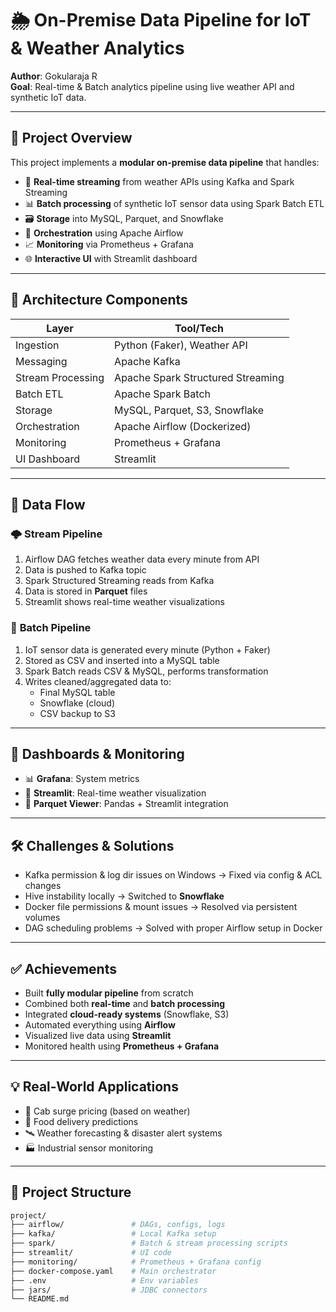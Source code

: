 # 🌦️ On-Premise Data Pipeline for IoT & Weather Analytics

**Author**: Gokularaja R    
**Goal**: Real-time & Batch analytics pipeline using live weather API and synthetic IoT data.

---

## 🚀 Project Overview

This project implements a **modular on-premise data pipeline** that handles:

- 📡 **Real-time streaming** from weather APIs using Kafka and Spark Streaming
- 📊 **Batch processing** of synthetic IoT sensor data using Spark Batch ETL
- 🗃️ **Storage** into MySQL, Parquet, and Snowflake
- 🔁 **Orchestration** using Apache Airflow
- 📈 **Monitoring** via Prometheus + Grafana
- 🌐 **Interactive UI** with Streamlit dashboard

---

## 🧱 Architecture Components

| Layer              | Tool/Tech                                   |
|--------------------|---------------------------------------------|
| Ingestion          | Python (Faker), Weather API                 |
| Messaging          | Apache Kafka                                |
| Stream Processing  | Apache Spark Structured Streaming           |
| Batch ETL          | Apache Spark Batch                          |
| Storage            | MySQL, Parquet, S3, Snowflake               |
| Orchestration      | Apache Airflow (Dockerized)                 |
| Monitoring         | Prometheus + Grafana                        |
| UI Dashboard       | Streamlit                                   |

---

## 🔄 Data Flow

### 🌩️ **Stream Pipeline**
1. Airflow DAG fetches weather data every minute from API
2. Data is pushed to Kafka topic
3. Spark Structured Streaming reads from Kafka
4. Data is stored in **Parquet** files
5. Streamlit shows real-time weather visualizations

### 🧪 **Batch Pipeline**
1. IoT sensor data is generated every minute (Python + Faker)
2. Stored as CSV and inserted into a MySQL table
3. Spark Batch reads CSV & MySQL, performs transformation
4. Writes cleaned/aggregated data to:
   - Final MySQL table
   - Snowflake (cloud)
   - CSV backup to S3

---

## 📸 Dashboards & Monitoring

- 📊 **Grafana**: System metrics
- 🧪 **Streamlit**: Real-time weather visualization
- 📂 **Parquet Viewer**: Pandas + Streamlit integration

---

## 🛠️ Challenges & Solutions

- Kafka permission & log dir issues on Windows → Fixed via config & ACL changes
- Hive instability locally → Switched to **Snowflake**
- Docker file permissions & mount issues → Resolved via persistent volumes
- DAG scheduling problems → Solved with proper Airflow setup in Docker

---

## ✅ Achievements

- Built **fully modular pipeline** from scratch
- Combined both **real-time** and **batch processing**
- Integrated **cloud-ready systems** (Snowflake, S3)
- Automated everything using **Airflow**
- Visualized live data using **Streamlit**
- Monitored health using **Prometheus + Grafana**

---

## 💡 Real-World Applications

- 🚕 Cab surge pricing (based on weather)
- 🍔 Food delivery predictions
- 🛰️ Weather forecasting & disaster alert systems
- 🏭 Industrial sensor monitoring

---

## 📂 Project Structure

```bash
project/
├── airflow/               # DAGs, configs, logs
├── kafka/                 # Local Kafka setup
├── spark/                 # Batch & stream processing scripts
├── streamlit/             # UI code
├── monitoring/            # Prometheus + Grafana config
├── docker-compose.yaml    # Main orchestrator
├── .env                   # Env variables
├── jars/                  # JDBC connectors
└── README.md
